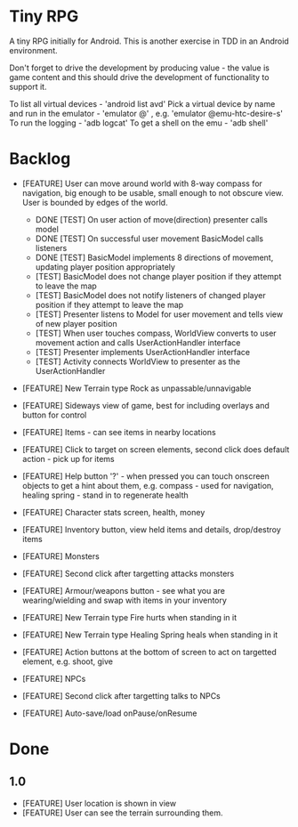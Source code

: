 Tiny RPG
==============

A tiny RPG initially for Android. This is another exercise in TDD in an Android environment.

Don't forget to drive the development by producing value - the value is game content and this should drive the development of functionality to support it.

To list all virtual devices                             - 'android list avd'
Pick a virtual device by name and run in the emulator   - 'emulator @<name>' , e.g. 'emulator @emu-htc-desire-s'
To run the logging                                      - 'adb logcat'
To get a shell on the emu                               - 'adb shell'

Backlog
=======

* [FEATURE] User can move around world with 8-way compass for navigation, big enough to be usable, small enough to not obscure view. User is bounded by edges of the world.
  * DONE [TEST] On user action of move(direction) presenter calls model
  * DONE [TEST] On successful user movement BasicModel calls listeners
  * DONE [TEST] BasicModel implements 8 directions of movement, updating player position appropriately
  * [TEST] BasicModel does not change player position if they attempt to leave the map
  * [TEST] BasicModel does not notify listeners of changed player position if they attempt to leave the map
  * [TEST] Presenter listens to Model for user movement and tells view of new player position
  * [TEST] When user touches compass, WorldView converts to user movement action and calls UserActionHandler interface
  * [TEST] Presenter implements UserActionHandler interface
  * [TEST] Activity connects WorldView to presenter as the UserActionHandler

* [FEATURE] New Terrain type Rock as unpassable/unnavigable
* [FEATURE] Sideways view of game, best for including overlays and button for control
* [FEATURE] Items - can see items in nearby locations
* [FEATURE] Click to target on screen elements, second click does default action - pick up for items
* [FEATURE] Help button '?' - when pressed you can touch onscreen objects to get a hint about them, e.g. compass - used for navigation, healing spring - stand in to regenerate health
* [FEATURE] Character stats screen, health, money
* [FEATURE] Inventory button, view held items and details, drop/destroy items
* [FEATURE] Monsters
* [FEATURE] Second click after targetting attacks monsters
* [FEATURE] Armour/weapons button - see what you are wearing/wielding and swap with items in your inventory
* [FEATURE] New Terrain type Fire hurts when standing in it
* [FEATURE] New Terrain type Healing Spring heals when standing in it
* [FEATURE] Action buttons at the bottom of screen to act on targetted element, e.g. shoot, give
* [FEATURE] NPCs
* [FEATURE] Second click after targetting talks to NPCs
* [FEATURE] Auto-save/load onPause/onResume

Done
====

1.0
---

* [FEATURE] User location is shown in view
* [FEATURE] User can see the terrain surrounding them.

